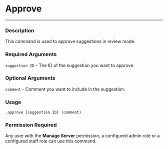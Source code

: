 # Approve
---
### Description
This command is used to approve suggestions in review mode.
### Required Arguments
`suggestion ID` - The ID of the suggestion you want to approve.
### Optional Arguments
`comment` - Comment you want to include in the suggestion.
### Usage
```
.approve [suggestion ID] (comment)
```
### Permission Required
Any user with the **Manage Server** permission, a configured admin role or a configured staff role can use this command.
